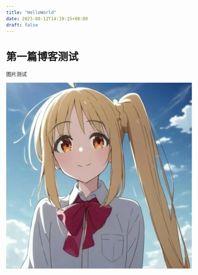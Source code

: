 ```yaml
---
title: "HelloWorld"
date: 2023-08-12T14:19:15+08:00
draft: false
---
```


# 第一篇博客测试

图片测试

![image](./assets/600.webp)
